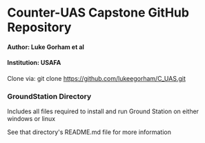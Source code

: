 # Counter-UAS Capstone GitHub Repository
#### Author: Luke Gorham et al
#### Institution: USAFA
#### 

Clone via: git clone https://github.com/lukeegorham/C_UAS.git

### GroundStation Directory
Includes all files required to install and run Ground Station on either windows or linux

See that directory's README.md file for more information
